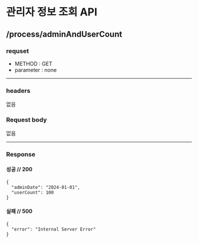 # 관리자 정보 조회 API

## /process/adminAndUserCount

### requset

- METHOD : GET
- parameter : none

---

### headers

없음

### Request body


없음

---

### Response

#### 성공 // 200

```
{
  "adminDate": "2024-01-01", 
  "userCount": 100 
}
```

#### 실패 // 500

```
{
  "error": "Internal Server Error"
}
```


